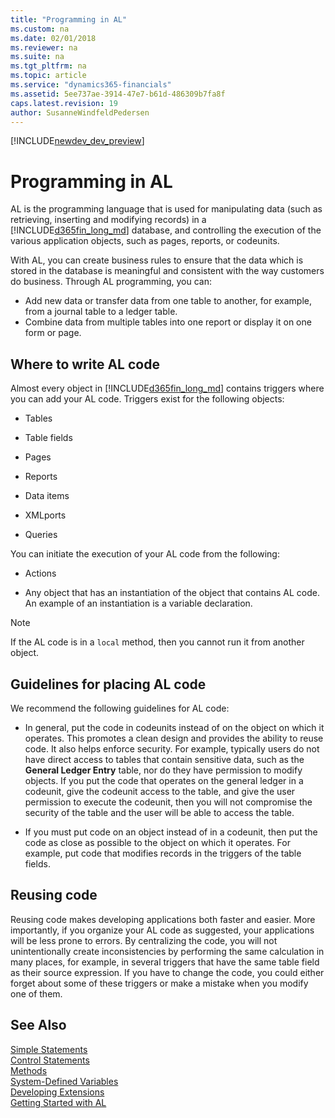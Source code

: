 ```yaml
---
title: "Programming in AL"
ms.custom: na
ms.date: 02/01/2018
ms.reviewer: na
ms.suite: na
ms.tgt_pltfrm: na
ms.topic: article
ms.service: "dynamics365-financials"
ms.assetid: 5ee737ae-3914-47e7-b61d-486309b7fa8f
caps.latest.revision: 19
author: SusanneWindfeldPedersen
---
```


[!INCLUDE[newdev_dev_preview](includes/newdev_dev_preview.md)]

# Programming in AL
AL is the programming language that is used for manipulating data (such as retrieving, inserting and modifying records) in a [!INCLUDE[d365fin_long_md](includes/d365fin_long_md.md)] database, and controlling the execution of the various application objects, such as pages, reports, or codeunits.

With AL, you can create business rules to ensure that the data which is stored in the database is meaningful and consistent with the way customers do business. Through AL programming, you can:
-   Add new data or transfer data from one table to another, for example,
from a journal table to a ledger table.
-   Combine data from multiple tables into one report or display it on
one form or page.

## Where to write AL code  
Almost every object in [!INCLUDE[d365fin_long_md](includes/d365fin_long_md.md)] contains triggers where you can add your AL code. Triggers exist for the following objects:  

-   Tables  

-   Table fields  

-   Pages 

-   Reports  

-   Data items  

-   XMLports  

-   Queries  

 You can initiate the execution of your AL code from the following:  

-   Actions  

<!-- -   Menu items  -->

-   Any object that has an instantiation of the object that contains AL code. An example of an instantiation is a variable declaration.  

> [!NOTE]  
>  If the AL code is in a `local` method, then you cannot run it from another object.  


## Guidelines for placing AL code  
 We recommend the following guidelines for AL code:  

-   In general, put the code in codeunits instead of on the object on which it operates. This promotes a clean design and provides the ability to reuse code. It also helps enforce security. For example, typically users do not have direct access to tables that contain sensitive data, such as the **General Ledger Entry** table, nor do they have permission to modify objects. If you put the code that operates on the general ledger in a codeunit, give the codeunit access to the table, and give the user permission to execute the codeunit, then you will not compromise the security of the table and the user will be able to access the table.  

-   If you must put code on an object instead of in a codeunit, then put the code as close as possible to the object on which it operates. For example, put code that modifies records in the triggers of the table fields.  

## Reusing code  
 Reusing code makes developing applications both faster and easier. More importantly, if you organize your AL code as suggested, your applications will be less prone to errors. By centralizing the code, you will not unintentionally create inconsistencies by performing the same calculation in many places, for example, in several triggers that have the same table field as their source expression. If you have to change the code, you could either forget about some of these triggers or make a mistake when you modify one of them.

## See Also
 [Simple Statements](devenv-al-simple-statements.md)  
 [Control Statements](devenv-al-control-statements.md)  
 [Methods](devenv-al-methods.md)  
 [System-Defined Variables](devenv-system-defined-variables.md)   
 [Developing Extensions](devenv-dev-overview.md)  
 [Getting Started with AL](devenv-get-started.md)
